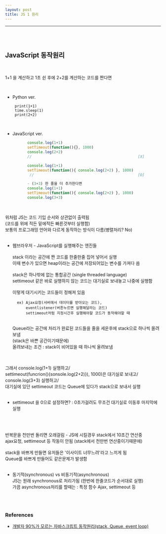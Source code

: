 ```yaml
---
layout: post
title: JS 1 원리
---
```


---

<br><br>

## JavaScript 동작원리

<br>

1+1 을 계산하고 1초 쉰 후에 2+2를 계산하는 코드를 짠다면

<br>

- Python ver.<br>

       print(1+1)
       time.sleep(1)
       print(2+2)

<br>

- JavaScript ver.<br>

```javascript
          console.log(1+1)
          setTimeout(function(){}, 1000)
          console.log(2+2)
          //                                                [X]

          console.log(1+1)
          setTimeout(function(){ console.log(2+2) }, 1000)
           //                                               [O]

          - (3+3) 한 줄을 더 추가한다면
          console.log(1+1)
          setTimeout(function(){ console.log(2+2) }, 1000)
          console.log(3+3)
```

  <br>

위처럼 JS는 코드 기입 순서와 상관없이 출력됨<br>
(코드를 위에 적든 밑에적든 빠른것부터 실행함)<br>
보통의 프로그래밍 언어와 다르게 동작하는 방식이 다름(병렬처리? No)<br><br>

- 웹브라우저 - JavaScript를 실행해주는 엔진들
  <br><br>
  stack 이라는 공간에 짠 코드를 한줄한줄 집어 넣어서 실행<br>
  이때 변수가 있으면 heap이라는 공간에 저장되어있는 변수를 가져다 씀
  <br><br>
  stack은 하나밖에 없는 통합공간 (single threaded language)<br>
  settimeout 같은 바로 실행하지 않는 코드는 대기실로 보내놓고 나중에 실행함<br>
  <br>
  이렇게 대기시키는 코드들이 정해져 있음<br>

        ex) Ajax요청(서버에서 데이터를 받아오는 코드),
            eventlistener(버튼누르면 실행해달라는 코드)
            settimeout처럼 지정시간후 실행해야할 코드가 동작해야할 때

  <br>
    Queue라는 공간에 처리가 완료된 코드들을 줄을 세운후에 stack으로 하나씩 올려보냄<br>
    (stack은 바쁜 공간이기때문에)<br>
    올려보내는 조건 : stack이 비어있을 때 하나씩 올려보냄
    <br><br>

<br>
그래서 console.log(1+1) 실행하고/ <br>
settimeout(funcrion(){sonsole.log(2+2)}), 1000)은 대기실로 보내고/ <br>
console.log(3+3) 실행하고/ <br>
대기실에 있던 settimeout 코드는 Queue에 있다가 stack으로 보내서 실행
<br><br>

- settimeout 을 0으로 설정하면? : 0초가걸려도 무조건 대기실로 이동후 마지막에 실행
  <br><br>

<br><br>
반복문을 천만번 돌리면 오래걸림 - JS에 시킬경우 stack에서 10초간 연산중<br>
ajax요청, settimeout 등 작동이 안됨 (stack에서 천만번 연산중이기때문에)
<br><br>
stack을 바쁘게 만들면 유저들은 '이사이트 너무느려'라고 느끼게 됨<br>
Queue를 바쁘게 만들어도 같은문제가 발생함
<br><br>

- 동기적(synchronous) vs 비동기적(asynchronous)<br>
  JS는 원래 synchronous로 처리가됨 (한번에 한줄코드가 순서대로 실행)<br>
  가끔 asynchronous처리를 할때는 : 특정 함수 Ajax, settimeout 등
  <br>

<br><br>

### References

- [개발자 90%가 모르는 자바스크립트 동작원리(stack, Queue, event loop)](https://www.youtube.com/watch?v=v67LloZ1ieI)

<br>

